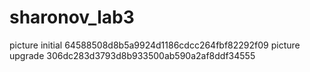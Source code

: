 # sharonov_lab3
picture initial 64588508d8b5a9924d1186cdcc264fbf82292f09
picture upgrade 306dc283d3793d8b933500ab590a2af8ddf34555

